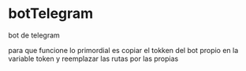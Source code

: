 # botTelegram
bot de telegram 

para que funcione lo primordial es copiar el tokken del bot propio en la variable token
y reemplazar las rutas por las propias
